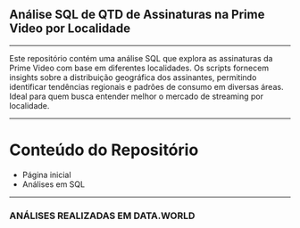 ## Análise SQL de QTD de Assinaturas na Prime Video por Localidade
***

Este repositório contém uma análise SQL que explora as assinaturas da Prime Video com base em diferentes localidades. Os scripts fornecem insights sobre a distribuição geográfica dos assinantes, permitindo identificar tendências regionais e padrões de consumo em diversas áreas. Ideal para quem busca entender melhor o mercado de streaming por localidade.
***
# Conteúdo do Repositório

- Página inicial
- Análises em SQL

***
### ANÁLISES REALIZADAS EM DATA.WORLD
